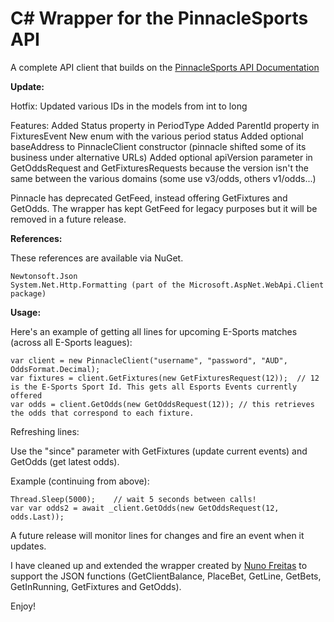 # C# Wrapper for the PinnacleSports API

A complete API client that builds on the <a href="http://www.pinnaclesports.com/en/api/manual">PinnacleSports API Documentation</a>

<strong>Update:</strong>

Hotfix:
Updated various IDs in the models from int to long

Features:
Added Status property in PeriodType
Added ParentId property in FixturesEvent
New enum with the various period status
Added optional baseAddress to PinnacleClient constructor (pinnacle shifted some of its business under alternative URLs)
Added optional apiVersion parameter in GetOddsRequest and GetFixturesRequests because the version isn't the same between the various domains (some use v3/odds, others v1/odds...)

Pinnacle has deprecated GetFeed, instead offering GetFixtures and GetOdds. The wrapper has kept GetFeed for legacy purposes but it will be removed in a future release.

<strong>References:</strong>

These references are available via NuGet.

    Newtonsoft.Json 
	System.Net.Http.Formatting (part of the Microsoft.AspNet.WebApi.Client package)

<strong>Usage:</strong>

Here's an example of getting all lines for upcoming E-Sports matches (across all E-Sports leagues):

	var client = new PinnacleClient("username", "password", "AUD", OddsFormat.Decimal);
	var fixtures = client.GetFixtures(new GetFixturesRequest(12));	// 12 is the E-Sports Sport Id. This gets all Esports Events currently offered
	var odds = client.GetOdds(new GetOddsRequest(12)); // this retrieves the odds that correspond to each fixture.

Refreshing lines:

Use the "since" parameter with GetFixtures (update current events) and GetOdds (get latest odds).

Example (continuing from above):

    Thread.Sleep(5000);    // wait 5 seconds between calls!
    var var odds2 = await _client.GetOdds(new GetOddsRequest(12, odds.Last));

A future release will monitor lines for changes and fire an event when it updates.

I have cleaned up and extended the wrapper created by <a href="http://www.broculos.net/2014/04/pinnacle-sports-how-to-implement-rest.html">Nuno Freitas</a> to support the JSON functions (GetClientBalance, PlaceBet, GetLine, GetBets, GetInRunning, GetFixtures and GetOdds).
	
Enjoy!
